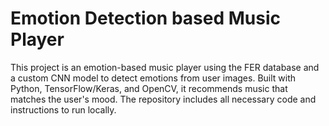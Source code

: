 # Emotion Detection based Music Player
 This project is an emotion-based music player using the FER database and a custom CNN model to detect emotions from user images. Built with Python, TensorFlow/Keras, and OpenCV, it recommends music that matches the user's mood. The repository includes all necessary code and instructions to run locally.
